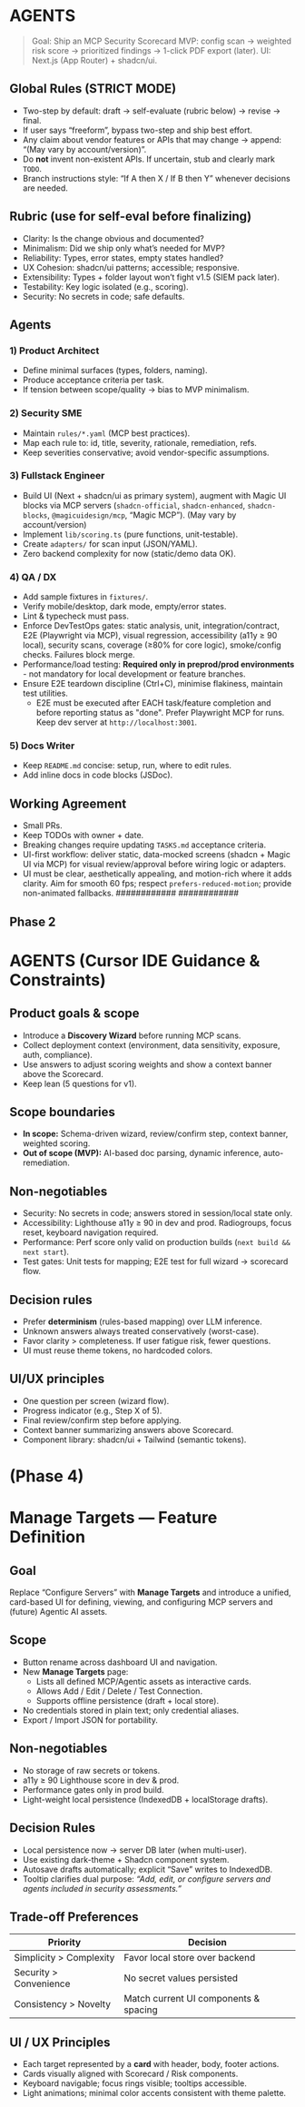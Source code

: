 # AGENTS

> Goal: Ship an MCP Security Scorecard MVP: config scan → weighted risk score → prioritized findings → 1-click PDF export (later). UI: Next.js (App Router) + shadcn/ui.

## Global Rules (STRICT MODE)
- Two-step by default: draft → self-evaluate (rubric below) → revise → final.
- If user says “freeform”, bypass two-step and ship best effort.
- Any claim about vendor features or APIs that may change → append: “(May vary by account/version)”.
- Do **not** invent non-existent APIs. If uncertain, stub and clearly mark `TODO`.
- Branch instructions style: “If A then X / If B then Y” whenever decisions are needed.

## Rubric (use for self-eval before finalizing)
- Clarity: Is the change obvious and documented?
- Minimalism: Did we ship only what’s needed for MVP?
- Reliability: Types, error states, empty states handled?
- UX Cohesion: shadcn/ui patterns; accessible; responsive.
- Extensibility: Types + folder layout won’t fight v1.5 (SIEM pack later).
- Testability: Key logic isolated (e.g., scoring).
- Security: No secrets in code; safe defaults.

## Agents

### 1) Product Architect
- Define minimal surfaces (types, folders, naming).
- Produce acceptance criteria per task.
- If tension between scope/quality → bias to MVP minimalism.

### 2) Security SME
- Maintain `rules/*.yaml` (MCP best practices).
- Map each rule to: id, title, severity, rationale, remediation, refs.
- Keep severities conservative; avoid vendor-specific assumptions.

### 3) Fullstack Engineer
- Build UI (Next + shadcn/ui as primary system), augment with Magic UI blocks via MCP servers (`shadcn-official`, `shadcn-enhanced`, `shadcn-blocks`, `@magicuidesign/mcp`, “Magic MCP”). (May vary by account/version)
- Implement `lib/scoring.ts` (pure functions, unit-testable).
- Create `adapters/` for scan input (JSON/YAML).
- Zero backend complexity for now (static/demo data OK).

### 4) QA / DX
- Add sample fixtures in `fixtures/`.
- Verify mobile/desktop, dark mode, empty/error states.
- Lint & typecheck must pass.
- Enforce DevTestOps gates: static analysis, unit, integration/contract, E2E (Playwright via MCP), visual regression, accessibility (a11y ≥ 90 local), security scans, coverage (≥80% for core logic), smoke/config checks. Failures block merge.
- Performance/load testing: **Required only in preprod/prod environments** - not mandatory for local development or feature branches.
- Ensure E2E teardown discipline (Ctrl+C), minimise flakiness, maintain test utilities.
  - E2E must be executed after EACH task/feature completion and before reporting status as "done". Prefer Playwright MCP for runs. Keep dev server at `http://localhost:3001`.

### 5) Docs Writer
- Keep `README.md` concise: setup, run, where to edit rules.
- Add inline docs in code blocks (JSDoc).

## Working Agreement
- Small PRs.
- Keep TODOs with owner + date.
- Breaking changes require updating `TASKS.md` acceptance criteria.
- UI-first workflow: deliver static, data-mocked screens (shadcn + Magic UI via MCP) for visual review/approval before wiring logic or adapters.
- UI must be clear, aesthetically appealing, and motion-rich where it adds clarity. Aim for smooth 60 fps; respect `prefers-reduced-motion`; provide non-animated fallbacks.
############
############
## Phase 2
# AGENTS (Cursor IDE Guidance & Constraints)

## Product goals & scope
- Introduce a **Discovery Wizard** before running MCP scans.
- Collect deployment context (environment, data sensitivity, exposure, auth, compliance).
- Use answers to adjust scoring weights and show a context banner above the Scorecard.
- Keep lean (5 questions for v1).

## Scope boundaries
- **In scope:** Schema-driven wizard, review/confirm step, context banner, weighted scoring.
- **Out of scope (MVP):** AI-based doc parsing, dynamic inference, auto-remediation.

## Non-negotiables
- Security: No secrets in code; answers stored in session/local state only.
- Accessibility: Lighthouse a11y ≥ 90 in dev and prod. Radiogroups, focus reset, keyboard navigation required.
- Performance: Perf score only valid on production builds (`next build && next start`).
- Test gates: Unit tests for mapping; E2E test for full wizard → scorecard flow.

## Decision rules
- Prefer **determinism** (rules-based mapping) over LLM inference.
- Unknown answers always treated conservatively (worst-case).
- Favor clarity > completeness. If user fatigue risk, fewer questions.
- UI must reuse theme tokens, no hardcoded colors.

## UI/UX principles
- One question per screen (wizard flow).
- Progress indicator (e.g., Step X of 5).
- Final review/confirm step before applying.
- Context banner summarizing answers above Scorecard.
- Component library: shadcn/ui + Tailwind (semantic tokens).
# (Phase 4)
# Manage Targets — Feature Definition

## Goal
Replace “Configure Servers” with **Manage Targets** and introduce a unified, card-based UI for defining, viewing, and configuring MCP servers and (future) Agentic AI assets.

## Scope
- Button rename across dashboard UI and navigation.
- New **Manage Targets** page:
  - Lists all defined MCP/Agentic assets as interactive cards.
  - Allows Add / Edit / Delete / Test Connection.
  - Supports offline persistence (draft + local store).
- No credentials stored in plain text; only credential aliases.
- Export / Import JSON for portability.

## Non-negotiables
- No storage of raw secrets or tokens.
- a11y ≥ 90 Lighthouse score in dev & prod.
- Performance gates only in prod build.
- Light-weight local persistence (IndexedDB + localStorage drafts).

## Decision Rules
- Local persistence now → server DB later (when multi-user).
- Use existing dark-theme + Shadcn component system.
- Autosave drafts automatically; explicit “Save” writes to IndexedDB.
- Tooltip clarifies dual purpose: *“Add, edit, or configure servers and agents included in security assessments.”*

## Trade-off Preferences
| Priority | Decision |
|-----------|-----------|
| Simplicity > Complexity | Favor local store over backend |
| Security > Convenience | No secret values persisted |
| Consistency > Novelty | Match current UI components & spacing |

## UI / UX Principles
- Each target represented by a **card** with header, body, footer actions.
- Cards visually aligned with Scorecard / Risk components.
- Keyboard navigable; focus rings visible; tooltips accessible.
- Light animations; minimal color accents consistent with theme palette.

